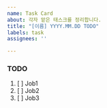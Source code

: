 ```yaml
---
name: Task Card
about: 각자 맡은 태스크를 정리합니다.
title: "[이름] YYYY.MM.DD TODO"
labels: task
assignees: ''

---
```


### TODO
1. [ ]  Job1
2. [ ]  Job2
3. [ ]  Job3
